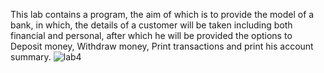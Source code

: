 This lab contains a program, the aim of which is to provide the model of a bank, in which, the details of a customer will be taken including both financial and personal, after which he will be provided the options to Deposit money, Withdraw money, Print transactions and print his account summary. 
![lab4](https://user-images.githubusercontent.com/118505475/220628140-6c0a4cc1-8061-491e-aa52-204979140342.jpeg)

